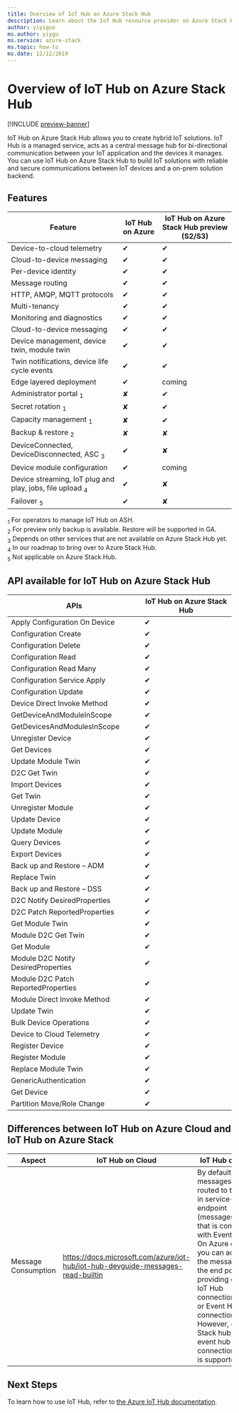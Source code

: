 ```yaml
---
title: Overview of IoT Hub on Azure Stack Hub
description: Learn about the IoT Hub resource provider on Azure Stack Hub.
author: yiyiguo 
ms.author: yiygu 
ms.service: azure-stack
ms.topic: how-to
ms.date: 12/12/2019 
---
```


# Overview of IoT Hub on Azure Stack Hub

[!INCLUDE [preview-banner](../includes/iot-hub-preview.md)]

IoT Hub on Azure Stack Hub allows you to create hybrid IoT solutions. IoT Hub is a managed service, acts as a central message hub for bi-directional communication between your IoT application and the devices it manages. You can use IoT Hub on Azure Stack Hub to build IoT solutions with reliable and secure communications between IoT devices and a on-prem solution backend.

## Features

| Feature | IoT Hub on Azure | IoT Hub on Azure Stack Hub preview (S2/S3) |
|-|-|-|
|Device-to-cloud telemetry| ✔ | ✔ |
|Cloud-to-device messaging| ✔ | ✔ |
|Per-device identity| ✔ | ✔ |
|Message routing| ✔ | ✔ |
|HTTP, AMQP, MQTT protocols| ✔ | ✔ |
|Multi-tenancy| ✔ | ✔ |
|Monitoring and diagnostics| ✔ | ✔ |
|Cloud-to-device messaging| ✔ | ✔ |
|Device management, device twin, module twin| ✔ | ✔ |
|Twin notifications, device life cycle events| ✔ | ✔ |
|Edge layered deployment| ✔ | coming |
|Administrator portal <sub>1</sub>| ✘ | ✔ |
|Secret rotation <sub>1</sub>| ✘ | ✔ |
|Capacity management <sub>1</sub>| ✘ | ✔ |
|Backup & restore <sub>2</sub>| ✘ | ✘ |
|DeviceConnected, DeviceDisconnected, ASC <sub>3</sub>| ✔ | ✘ |
|Device module configuration| ✔ | coming |
|Device streaming, IoT plug and play, jobs, file upload <sub>4</sub>| ✔ | ✘ |
|Failover <sub>5</sub>| ✔ | ✘ |

<sub>1</sub> For operators to manage IoT Hub on ASH.  
<sub>2</sub> For preview only backup is available. Restore will be supported in GA.  
<sub>3</sub> Depends on other services that are not available on Azure Stack Hub yet.  
<sub>4</sub> In our roadmap to bring over to Azure Stack Hub.  
<sub>5</sub> Not applicable on Azure Stack Hub.  

## API available for IoT Hub on Azure Stack Hub

|APIs|IoT Hub on Azure Stack Hub|
|-|-|
|Apply Configuration On Device| ✔ |
| Configuration Create | ✔ |
| Configuration Delete | ✔ |
| Configuration Read | ✔ |
|Configuration Read Many| ✔ |
|Configuration Service Apply|  ✔ |
|Configuration Update|  ✔ |
|Device Direct Invoke Method|  ✔ |
|GetDeviceAndModuleInScope|  ✔ |
|GetDevicesAndModulesInScope| ✔ |
|Unregister Device| ✔ |
|Get Devices| ✔ |
|Update Module Twin| ✔ |
|D2C Get Twin| ✔ |
|Import Devices| ✔ |
|Get Twin| ✔ |
|Unregister Module| ✔ |
|Update Device| ✔ |
|Update Module| ✔ |
|Query Devices| ✔ |
|Export Devices| ✔ |
|Back up and Restore – ADM| ✔ |
|Replace Twin| ✔ |
|Back up and Restore – DSS| ✔ |
|D2C Notify DesiredProperties| ✔ |
|D2C Patch ReportedProperties| ✔ |
|Get Module Twin| ✔ |
|Module D2C Get Twin| ✔ |
|Get Module| ✔ |
|Module D2C Notify DesiredProperties| ✔ |
|Module D2C Patch ReportedProperties| ✔ |
|Module Direct Invoke Method| ✔ |
|Update Twin| ✔ |
|Bulk Device Operations| ✔ |
|Device to Cloud Telemetry| ✔ |
|Register Device| ✔ |
|Register Module| ✔ |
|Replace Module Twin| ✔ |
|GenericAuthentication| ✔ |
|Get Device| ✔ |
|Partition Move/Role Change| ✔ |

## Differences between IoT Hub on Azure Cloud and IoT Hub on Azure Stack

| Aspect | IoT Hub on Cloud | IoT Hub on Stack |
|-|-|-|
| Message Consumption | https://docs.microsoft.com/azure/iot-hub/iot-hub-devguide-messages-read-builtin |By default, messages are routed to the built-in service-facing endpoint (messages/events) that is compatible with Event Hubs. On Azure cloud, you can access the messages from the end point by providing either IoT Hub connection string or Event Hub connection string. However, on Azure Stack hub, only event hub connection string is supported. |

## Next Steps

To learn how to use IoT Hub, refer to [the Azure IoT Hub documentation](/azure/iot-hub/).


